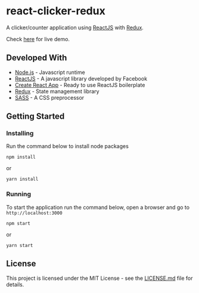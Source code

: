 # react-clicker-redux

A clicker/counter application using [ReactJS](https://reactjs.org/) with [Redux](https://redux.js.org/).

Check [here](https://sample-react-projects.web.app/react-clicker-redux) for live demo.

## Developed With

- [Node.js](https://nodejs.org/en/) - Javascript runtime
- [ReactJS](https://reactjs.org/) - A javascript library developed by Facebook
- [Create React App](https://facebook.github.io/create-react-app/) - Ready to use ReactJS boilerplate
- [Redux](https://redux.js.org/) - State management library
- [SASS](https://sass-lang.com/) - A CSS preprocessor

## Getting Started

### Installing

Run the command below to install node packages

```
npm install
```

or

```
yarn install
```

### Running

To start the application run the command below, open a browser and go to `http://localhost:3000`

```
npm start
```

or

```
yarn start
```

## License

This project is licensed under the MIT License - see the [LICENSE.md](LICENSE.md) file for details.
